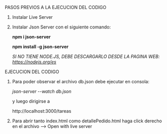 PASOS PREVIOS A LA EJECUCION DEL CODIGO

1) Instalar Live Server
2) Instalar Json Server con el siguiente comando:

   **npm i json-server**

   **npm install -g json-server**
   
   *SI NO TIENE NODE.JS, DEBE DESCARGARLO DESDE LA PAGINA WEB: https://nodejs.org/es*

EJECUCION DEL CODIGO

1) Para poder observar el archivo db.json debe ejecutar en consola:

   *json-server --watch db.json*

   y luego dirigirse a

   http://localhost:3000/tareas

3) Para abrir tanto index.html como detallePedido.html haga click derecho en el archivo --> Open with live server
